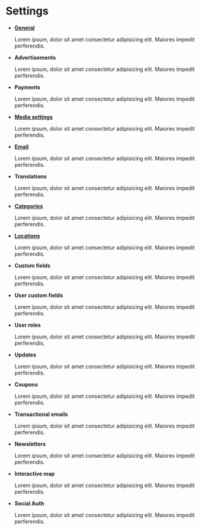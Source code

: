 # Settings

- [**General**](General-settings.md)

  Lorem ipsum, dolor sit amet consectetur adipisicing elit. Maiores impedit perferendis.

- **Advertisements**

  Lorem ipsum, dolor sit amet consectetur adipisicing elit. Maiores impedit perferendis.

- **Payments**

  Lorem ipsum, dolor sit amet consectetur adipisicing elit. Maiores impedit perferendis.

- [**Media settings**](Media-settings.md)

  Lorem ipsum, dolor sit amet consectetur adipisicing elit. Maiores impedit perferendis.

- [**Email**](Email-settings.md)

  Lorem ipsum, dolor sit amet consectetur adipisicing elit. Maiores impedit perferendis.

- **Translations**

  Lorem ipsum, dolor sit amet consectetur adipisicing elit. Maiores impedit perferendis.

- [**Categories**](Settings-categories.md)

  Lorem ipsum, dolor sit amet consectetur adipisicing elit. Maiores impedit perferendis.

- [**Locations**](Settings-locations.md)

  Lorem ipsum, dolor sit amet consectetur adipisicing elit. Maiores impedit perferendis.

- **Custom fields**

  Lorem ipsum, dolor sit amet consectetur adipisicing elit. Maiores impedit perferendis.

- **User custom fields**

  Lorem ipsum, dolor sit amet consectetur adipisicing elit. Maiores impedit perferendis.

- **User roles**

  Lorem ipsum, dolor sit amet consectetur adipisicing elit. Maiores impedit perferendis.

- **Updates**

  Lorem ipsum, dolor sit amet consectetur adipisicing elit. Maiores impedit perferendis.

- **Coupons**

  Lorem ipsum, dolor sit amet consectetur adipisicing elit. Maiores impedit perferendis.

- **Transactional emails**

  Lorem ipsum, dolor sit amet consectetur adipisicing elit. Maiores impedit perferendis.

- **Newsletters**

  Lorem ipsum, dolor sit amet consectetur adipisicing elit. Maiores impedit perferendis.

- **Interactive map**

  Lorem ipsum, dolor sit amet consectetur adipisicing elit. Maiores impedit perferendis.

- **Social Auth**

  Lorem ipsum, dolor sit amet consectetur adipisicing elit. Maiores impedit perferendis.
